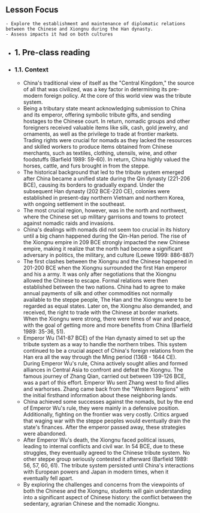 ## Lesson Focus
	- Explore the establishment and maintenance of diplomatic relations between the Chinese and Xiongnu during the Han dynasty.
	- Assess impacts it had on both cultures
- ## 1. Pre-class reading
- ### 1.1. Context
	- China's traditional view of itself as the "Central Kingdom," the source of all that was civilized, was a key factor in determining its pre-modern foreign policy. At the core of this world view was the tribute system.
	- Being a tributary state meant acknowledging submission to China and its emperor, offering symbolic tribute gifts, and sending hostages to the Chinese court. In return, nomadic groups and other foreigners received valuable items like silk, cash, gold jewelry, and ornaments, as well as the privilege to trade at frontier markets. Trading rights were crucial for nomads as they lacked the resources and skilled workers to produce items obtained from Chinese merchants, such as textiles, clothing, utensils, wine, and other foodstuffs (Barfield 1989: 59-60). In return, China highly valued the horses, cattle, and furs brought in from the steppe.
	- The historical background that led to the tribute system emerged after China became a unified state during the Qin dynasty (221-206 BCE), causing its borders to gradually expand. Under the subsequent Han dynasty (202 BCE-220 CE), colonies were established in present-day northern Vietnam and northern Korea, with ongoing settlement in the southeast.
	- The most crucial region, however, was in the north and northwest, where the Chinese set up military garrisons and towns to protect against nomadic raids and invasions.
	- China's dealings with nomads did not seem too crucial in its history until a big chann happened during the Qin-Han period. The rise of the Xiongnu empire in 209 BCE strongly impacted the new Chinese empire, making it realize that the north had become a significant adversary in politics, the military, and culture (Loewe 1999: 886-887)
	- The first clashes between the Xiongnu and the Chinese happened in 201-200 BCE when the Xiongnu surrounded the first Han emperor and his a army. It was only after negotiations that the Xiongnu allowed the Chinese to escape. Formal relations were then established between the two nations. China had to agree to make annual payments of silk and other commodities not normally available to the steppe people, The Han and the Xiongnu were to be regarded as equal states. Later on, the Xiongnu also demanded, and received, the right to trade with the Chinese at border markets. When the Xiongnu were strong, there were times of war and peace, with the goal of getting more and more benefits from China (Barfield 1989: 35-36, 51).
	- Emperor Wu (141-87 BCE) of the Han dynasty aimed to set up the tribute system as a way to handle the northern tribes. This system continued to be a crucial aspect of China's foreign relations from the Han era all the way through the Ming period (1368 - 1644 CE). During Emperor Wu's rule, China actively sought allies and formed alliances in Central Asia to confront and defeat the Xiongnu. The famous journey of Zhang Qian, carried out between 139-126 BCE, was a part of this effort. Emperor Wu sent Zhang west to find allies and warhorses. Zhang came back from the "Western Regions" with the initial firsthand information about these neighboring lands.
	- China achieved some successes against the nomads, but by the end of Emperor Wu's rule, they were mainly in a defensive position. Additionally, fighting on the frontier was very costly. Critics argued that waging war with the steppe peoples would eventually drain the state's finances. After the emperor passed away, these strategies were abandoned.
	- After Emperor Wu's death, the Xiongnu faced political issues, leading to internal conflicts and civil war. In 54 BCE, due to these struggles, they eventually agreed to the Chinese tribute system. No other steppe group seriously contested it afterward (Barfield 1989: 56, 57, 60, 61). The tribute system persisted until China's interactions with European powers and Japan in modern times, when it eventually fell apart.
	- By exploring the challenges and concerns from the viewpoints of both the Chinese and the Xiongnu, students will gain understanding into a significant aspect of Chinese history: the conflict between the sedentary, agrarian Chinese and the nomadic Xiongnu.